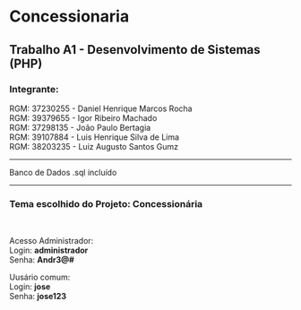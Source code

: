 # Concessionaria

<h2>Trabalho A1 - Desenvolvimento de Sistemas (PHP)</h2>

<h3>Integrante:</h3>

RGM: 37230255 - Daniel Henrique Marcos Rocha<br>
RGM: 39379655 - Igor Ribeiro Machado<br>
RGM: 37298135 - João Paulo Bertagia<br>
RGM: 39107884 - Luis Henrique Silva de Lima<br>
RGM: 38203235 - Luiz Augusto Santos Gumz<br>
<hr>
<p>Banco de Dados .sql incluído</p>
<hr>
<h3>Tema escolhido do Projeto: <b>Concessionária</b></h3><br>

Acesso Administrador:<br>
Login: <b>administrador</b><br>
Senha: <b>Andr3@#</b><br>

Uusário comum:<br>
Login: <b>jose</b><br>
Senha: <b>jose123</b><br>
